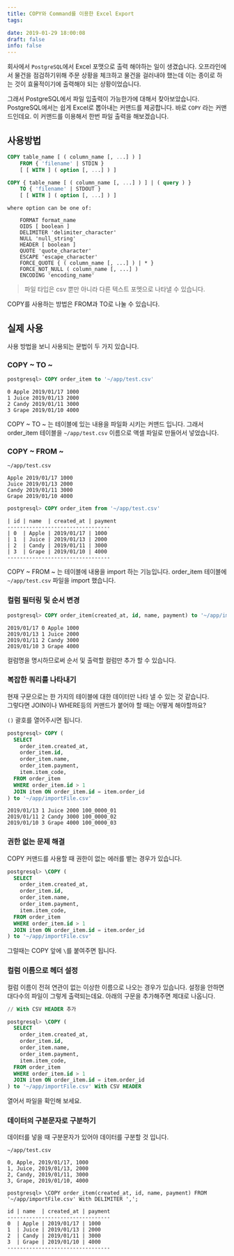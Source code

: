 ```yaml
---
title: COPY와 Command를 이용한 Excel Export
tags:

date: 2019-01-29 18:00:08
draft: false
info: false
---
```


회사에서 `PostgreSQL`에서 Excel 포맷으로 출력 해야하는 일이 생겼습니다. 오프라인에서 물건을 점검하기위해 주문 상황을 체크하고 물건을 걸러내야 했는데 이는 종이로 하는 것이 효율적이기에 출력해야 되는 상황이었습니다.

그래서 PostgreSQL에서 파일 입출력이 가능한가에 대해서 찾아보았습니다. PostgreSQL에서는 쉽게 Excel로 뽑아내는 커맨드를 제공합니다. 바로 `COPY` 라는 커맨드인데요. 이 커맨드를 이용해서 한번 파일 출력을 해보겠습니다.

## 사용방법

```sql
COPY table_name [ ( column_name [, ...] ) ]
    FROM { 'filename' | STDIN }
    [ [ WITH ] ( option [, ...] ) ]

COPY { table_name [ ( column_name [, ...] ) ] | ( query ) }
    TO { 'filename' | STDOUT }
    [ [ WITH ] ( option [, ...] ) ]
```

```
where option can be one of:

    FORMAT format_name
    OIDS [ boolean ]
    DELIMITER 'delimiter_character'
    NULL 'null_string'
    HEADER [ boolean ]
    QUOTE 'quote_character'
    ESCAPE 'escape_character'
    FORCE_QUOTE { ( column_name [, ...] ) | * }
    FORCE_NOT_NULL ( column_name [, ...] )
    ENCODING 'encoding_name'
```

> 파일 타입은 csv 뿐만 아니라 다른 텍스트 포멧으로 나타낼 수 있습니다.

COPY를 사용하는 방법은 FROM과 TO로 나눌 수 있습니다.

## 실제 사용

사용 방법을 보니 사용되는 문법이 두 가지 있습니다.

### COPY ~ TO ~

```sql
postgresql> COPY order_item to '~/app/test.csv'
```

```
0 Apple 2019/01/17 1000
1 Juice 2019/01/13 2000
2 Candy 2019/01/11 3000
3 Grape 2019/01/10 4000
```

COPY ~ TO ~ 는 테이블에 있는 내용을 파일화 시키는 커맨드 입니다. 그래서 order_item 테이블을 `~/app/test.csv` 이름으로 액셀 파일로 만들어서 넣었습니다.

### COPY ~ FROM ~

```
~/app/test.csv

Apple 2019/01/17 1000
Juice 2019/01/13 2000
Candy 2019/01/11 3000
Grape 2019/01/10 4000
```

```sql
postgresql> COPY order_item from '~/app/test.csv'
```

```
| id | name  | created_at | payment
---------------------------------
| 0  | Apple | 2019/01/17 | 1000
| 1  | Juice | 2019/01/13 | 2000
| 2  | Candy | 2019/01/11 | 3000
| 3  | Grape | 2019/01/10 | 4000
---------------------------------
```

COPY ~ FROM ~ 는 테이블에 내용을 import 하는 기능입니다.
order_item 테이블에 `~/app/test.csv` 파일을 import 했습니다.

### 컬럼 필터링 및 순서 변경

```sql
postgresql> COPY order_item(created_at, id, name, payment) to '~/app/importFile.csv'
```

```
2019/01/17 0 Apple 1000
2019/01/13 1 Juice 2000
2019/01/11 2 Candy 3000
2019/01/10 3 Grape 4000
```

컬럼명을 명시하므로써 순서 및 출력할 컬럼만 추가 할 수 있습니다.

### 복잡한 쿼리를 나타내기

현재 구문으로는 한 가지의 테이블에 대한 데이터만 나타 낼 수 있는 것 같습니다.  
그렇다면 JOIN이나 WHERE등의 커맨드가 붙어야 할 때는 어떻게 해야할까요?

`()` 괄호를 열어주시면 됩니다.

```sql
postgresql> COPY (
  SELECT
    order_item.created_at,
    order_item.id,
    order_item.name,
    order_item.payment,
    item.item_code,
  FROM order_item
  WHERE order_item.id > 1
  JOIN item ON order_item.id = item.order_id
) to '~/app/importFile.csv'
```

```
2019/01/13 1 Juice 2000 100_0000_01
2019/01/11 2 Candy 3000 100_0000_02
2019/01/10 3 Grape 4000 100_0000_03
```

### 권한 없는 문제 해결

COPY 커맨드를 사용할 때 권한이 없는 에러를 뱉는 경우가 있습니다.

```sql
postgresql> \COPY (
  SELECT
    order_item.created_at,
    order_item.id,
    order_item.name,
    order_item.payment,
    item.item_code,
  FROM order_item
  WHERE order_item.id > 1
  JOIN item ON order_item.id = item.order_id
) to '~/app/importFile.csv'
```

그럴때는 COPY 앞에 `\`를 붙여주면 됩니다.

### 컬럼 이름으로 헤더 설정

컬럼 이름이 전혀 연관이 없는 이상한 이름으로 나오는 경우가 있습니다. 설정을 안하면 대다수의 파일이 그렇게 출력되는데요. 아래의 구문을 추가해주면 제대로 나옵니다.

```sql
// With CSV HEADER 추가

postgresql> \COPY (
  SELECT
    order_item.created_at,
    order_item.id,
    order_item.name,
    order_item.payment,
    item.item_code,
  FROM order_item
  WHERE order_item.id > 1
  JOIN item ON order_item.id = item.order_id
) to '~/app/importFile.csv' With CSV HEADER
```

열어서 파일을 확인해 보세요.

### 데이터의 구분문자로 구분하기

데이터를 넣을 때 구분문자가 있어야 데이터를 구분할 것 입니다.

```
~/app/test.csv

0, Apple, 2019/01/17, 1000
1, Juice, 2019/01/13, 2000
2, Candy, 2019/01/11, 3000
3, Grape, 2019/01/10, 4000

postgresql> \COPY order_item(created_at, id, name, payment) FROM '~/app/importFile.csv' With DELIMITER ',';

id | name  | created_at | payment
---------------------------------
0  | Apple | 2019/01/17 | 1000
1  | Juice | 2019/01/13 | 2000
2  | Candy | 2019/01/11 | 3000
3  | Grape | 2019/01/10 | 4000
---------------------------------
```
